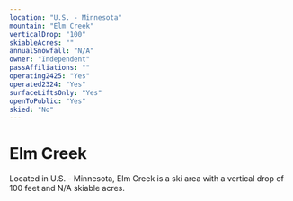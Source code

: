 ```yaml
---
location: "U.S. - Minnesota"
mountain: "Elm Creek"
verticalDrop: "100"
skiableAcres: ""
annualSnowfall: "N/A"
owner: "Independent"
passAffiliations: ""
operating2425: "Yes"
operated2324: "Yes"
surfaceLiftsOnly: "Yes"
openToPublic: "Yes"
skied: "No"
---
```


# Elm Creek

Located in U.S. - Minnesota, Elm Creek is a ski area with a vertical drop of 100 feet and N/A skiable acres.
